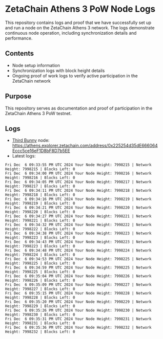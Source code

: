 # ZetaChain Athens 3 PoW Node Logs
This repository contains logs and proof that we have successfully set up and run a node on the ZetaChain Athens 3 network. The logs demonstrate continuous node operation, including synchronization details and performance.

## Contents
- Node setup information
- Synchronization logs with block height details
- Ongoing proof of work logs to verify active participation in the ZetaChain network

## Purpose
This repository serves as documentation and proof of participation in the ZetaChain Athens 3 PoW testnet.

## Logs

- [Third Bunny](https://thirdbunny.xyz/) node: https://athens.explorer.zetachain.com/address/0x225254d35dE666064Eccc5ce16eF1D8bF8D7b5EE
- Latest logs:
```
Fri Dec  6 09:33:55 PM UTC 2024 Your Node Height: 7998215 | Network Height: 7998215 | Blocks Left: 0
Fri Dec  6 09:34:00 PM UTC 2024 Your Node Height: 7998216 | Network Height: 7998216 | Blocks Left: 0
Fri Dec  6 09:34:05 PM UTC 2024 Your Node Height: 7998217 | Network Height: 7998217 | Blocks Left: 0
Fri Dec  6 09:34:11 PM UTC 2024 Your Node Height: 7998218 | Network Height: 7998218 | Blocks Left: 0
Fri Dec  6 09:34:16 PM UTC 2024 Your Node Height: 7998219 | Network Height: 7998219 | Blocks Left: 0
Fri Dec  6 09:34:21 PM UTC 2024 Your Node Height: 7998220 | Network Height: 7998220 | Blocks Left: 0
Fri Dec  6 09:34:27 PM UTC 2024 Your Node Height: 7998221 | Network Height: 7998221 | Blocks Left: 0
Fri Dec  6 09:34:32 PM UTC 2024 Your Node Height: 7998222 | Network Height: 7998222 | Blocks Left: 0
Fri Dec  6 09:34:38 PM UTC 2024 Your Node Height: 7998223 | Network Height: 7998223 | Blocks Left: 0
Fri Dec  6 09:34:43 PM UTC 2024 Your Node Height: 7998223 | Network Height: 7998223 | Blocks Left: 0
Fri Dec  6 09:34:48 PM UTC 2024 Your Node Height: 7998224 | Network Height: 7998224 | Blocks Left: 0
Fri Dec  6 09:34:53 PM UTC 2024 Your Node Height: 7998225 | Network Height: 7998225 | Blocks Left: 0
Fri Dec  6 09:34:59 PM UTC 2024 Your Node Height: 7998225 | Network Height: 7998225 | Blocks Left: 0
Fri Dec  6 09:35:04 PM UTC 2024 Your Node Height: 7998226 | Network Height: 7998226 | Blocks Left: 0
Fri Dec  6 09:35:09 PM UTC 2024 Your Node Height: 7998227 | Network Height: 7998227 | Blocks Left: 0
Fri Dec  6 09:35:15 PM UTC 2024 Your Node Height: 7998228 | Network Height: 7998228 | Blocks Left: 0
Fri Dec  6 09:35:20 PM UTC 2024 Your Node Height: 7998229 | Network Height: 7998229 | Blocks Left: 0
Fri Dec  6 09:35:26 PM UTC 2024 Your Node Height: 7998230 | Network Height: 7998230 | Blocks Left: 0
Fri Dec  6 09:35:31 PM UTC 2024 Your Node Height: 7998231 | Network Height: 7998231 | Blocks Left: 0
Fri Dec  6 09:35:36 PM UTC 2024 Your Node Height: 7998232 | Network Height: 7998232 | Blocks Left: 0
```
